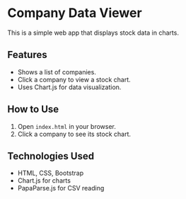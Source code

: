 # Company Data Viewer

This is a simple web app that displays stock data in charts.

## Features
- Shows a list of companies.
- Click a company to view a stock chart.
- Uses Chart.js for data visualization.

## How to Use
1. Open `index.html` in your browser.
2. Click a company to see its stock chart.

## Technologies Used
- HTML, CSS, Bootstrap
- Chart.js for charts
- PapaParse.js for CSV reading
